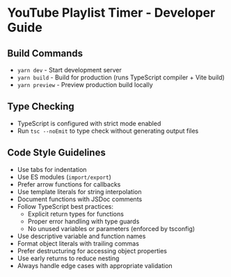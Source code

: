 # YouTube Playlist Timer - Developer Guide

## Build Commands
- `yarn dev` - Start development server
- `yarn build` - Build for production (runs TypeScript compiler + Vite build)
- `yarn preview` - Preview production build locally

## Type Checking
- TypeScript is configured with strict mode enabled
- Run `tsc --noEmit` to type check without generating output files

## Code Style Guidelines
- Use tabs for indentation
- Use ES modules (`import/export`)
- Prefer arrow functions for callbacks
- Use template literals for string interpolation
- Document functions with JSDoc comments
- Follow TypeScript best practices:
  - Explicit return types for functions
  - Proper error handling with type guards
  - No unused variables or parameters (enforced by tsconfig)
- Use descriptive variable and function names
- Format object literals with trailing commas
- Prefer destructuring for accessing object properties
- Use early returns to reduce nesting
- Always handle edge cases with appropriate validation